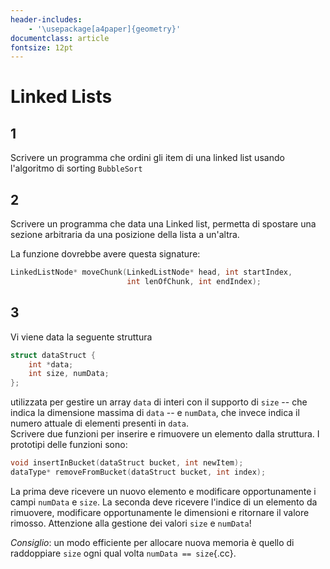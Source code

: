 ```yaml
---
header-includes:
    - '\usepackage[a4paper]{geometry}'
documentclass: article
fontsize: 12pt
---
```


# Linked Lists

## 1

Scrivere un programma che ordini gli item di una linked list usando l'algoritmo di sorting `BubbleSort`

## 2

Scrivere un programma che data una Linked list, permetta di spostare una sezione arbitraria da una posizione della lista a un'altra. 

La funzione dovrebbe avere questa signature: 

```.cc
LinkedListNode* moveChunk(LinkedListNode* head, int startIndex, 
                          int lenOfChunk, int endIndex); 
```

## 3

Vi viene data la seguente struttura

```.cc {.numberLines}
struct dataStruct {
    int *data;
    int size, numData;
};
```

utilizzata per gestire un array `data` di interi con il supporto di `size` -- che indica la dimensione massima di `data` -- e `numData`, che invece indica il numero attuale di elementi presenti in `data`.  
Scrivere due funzioni per inserire e rimuovere un elemento dalla struttura. I prototipi delle funzioni sono:

```.cc
void insertInBucket(dataStruct bucket, int newItem);
dataType* removeFromBucket(dataStruct bucket, int index);
```

La prima deve ricevere un nuovo elemento e modificare opportunamente i campi `numData` e `size`. La seconda deve ricevere l'indice di un elemento da rimuovere, modificare opportunamente le dimensioni e ritornare il valore rimosso.
Attenzione alla gestione dei valori `size` e `numData`!

*Consiglio*: un modo efficiente per allocare nuova memoria è quello di raddoppiare `size` ogni qual volta `numData == size`{.cc}.
